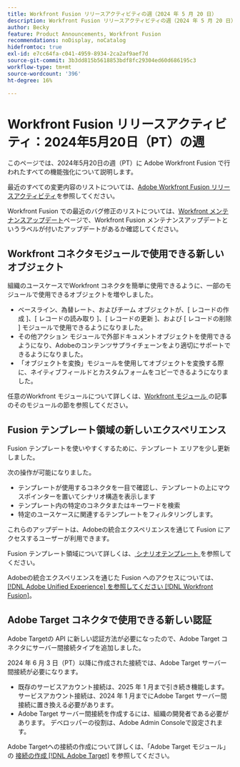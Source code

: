 ```yaml
---
title: Workfront Fusion リリースアクティビティの週（2024 年 5 月 20 日）
description: Workfront Fusion リリースアクティビティの週（2024 年 5 月 20 日）
author: Becky
feature: Product Announcements, Workfront Fusion
recommendations: noDisplay, noCatalog
hidefromtoc: true
exl-id: e7cc64fa-c041-4959-8934-2ca2af9aef7d
source-git-commit: 3b3dd815b5618853bdf8fc29304ed60d686195c3
workflow-type: tm+mt
source-wordcount: '396'
ht-degree: 16%

---
```


# Workfront Fusion リリースアクティビティ：2024年5月20日（PT）の週

このページでは、2024年5月20日の週（PT）に Adobe Workfront Fusion で行われたすべての機能強化について説明します。

最近のすべての変更内容のリストについては、[Adobe Workfront Fusion リリースアクティビティ](../../../product-announcements/product-releases/fusion-release-activity/fusion-release-activity.md)を参照してください。

Workfront Fusion での最近のバグ修正のリストについては、[Workfront メンテナンスアップデート](https://experienceleague.adobe.com/docs/workfront-known-issues/releases/current-updates.html?lang=ja)ページで、Workfront Fusion メンテナンスアップデートというラベルが付いたアップデートがあるか確認してください。

## Workfront コネクタモジュールで使用できる新しいオブジェクト

組織のユースケースでWorkfront コネクタを簡単に使用できるように、一部のモジュールで使用できるオブジェクトを増やしました。

* ベースライン、為替レート、およびチーム オブジェクトが、[ レコードの作成 ]、[ レコードの読み取り ]、[ レコードの更新 ]、および [ レコードの削除 ] モジュールで使用できるようになりました。
* その他アクション モジュールで外部ドキュメントオブジェクトを使用できるようになり、Adobeのコンテンツサプライチェーンをより適切にサポートできるようになりました。
* 「オブジェクトを変換」モジュールを使用してオブジェクトを変換する際に、ネイティブフィールドとカスタムフォームをコピーできるようになりました。

任意のWorkfront モジュールについて詳しくは、[Workfront モジュール ](/help/quicksilver/workfront-fusion/apps-and-their-modules/workfront-modules.md) の記事のそのモジュールの節を参照してください。

## Fusion テンプレート領域の新しいエクスペリエンス

Fusion テンプレートを使いやすくするために、テンプレート エリアを少し更新しました。

次の操作が可能になりました。

* テンプレートが使用するコネクタを一目で確認し、テンプレートの上にマウスポインターを置いてシナリオ構造を表示します
* テンプレート内の特定のコネクタまたはキーワードを検索
* 特定のユースケースに関連するテンプレートをフィルタリングします。

これらのアップデートは、Adobeの統合エクスペリエンスを通じて Fusion にアクセスするユーザーが利用できます。

Fusion テンプレート領域について詳しくは、[ シナリオテンプレート ](/help/quicksilver/workfront-fusion/scenarios/templates/fusion-templates.md) を参照してください。

Adobeの統合エクスペリエンスを通じた Fusion へのアクセスについては、[[!DNL Adobe Unified Experience]  を参照してください  [!DNL Workfront Fusion]](/help/quicksilver/workfront-fusion/fusion-in-admin-console/fusion-unified-experience.md)。

## Adobe Target コネクタで使用できる新しい認証

Adobe Targetの API に新しい認証方法が必要になったので、Adobe Target コネクタにサーバー間接続タイプを追加しました。

2024 年 6 月 3 日（PT）以降に作成された接続では、Adobe Target サーバー間接続が必要になります。

* 既存のサービスアカウント接続は、2025 年 1 月まで引き続き機能します。 サービスアカウント接続は、2024 年 1 月までにAdobe Target サーバー間接続に置き換える必要があります。
* Adobe Target サーバー間接続を作成するには、組織の開発者である必要があります。 デベロッパーの役割は、Adobe Admin Consoleで設定されます。

Adobe Targetへの接続の作成について詳しくは、「Adobe Target モジュール」の [ 接続の作成  [!DNL Adobe Target]](/help/quicksilver/workfront-fusion/apps-and-their-modules/adobe-target-modules.md#create-a-connection-to-adobe-target) を参照してください。
